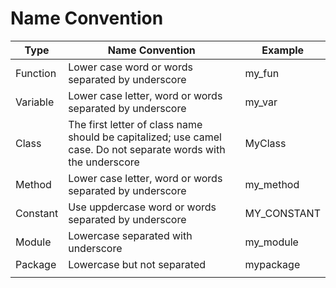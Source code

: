 # Name Convention

| Type | Name Convention | Example |
|---|---|---|
| Function | Lower case word or words separated by underscore | my_fun |
| Variable | Lower case letter, word or words separated by underscore | my_var |
| Class | The first letter of class name should be capitalized; use camel case. Do not separate words with the underscore | MyClass |
| Method | Lower case letter, word or words separated by underscore | my_method |
| Constant | Use uppdercase word or words separated by underscore | MY_CONSTANT |
| Module | Lowercase separated with underscore | my_module |
| Package | Lowercase but not separated | mypackage |
||||
